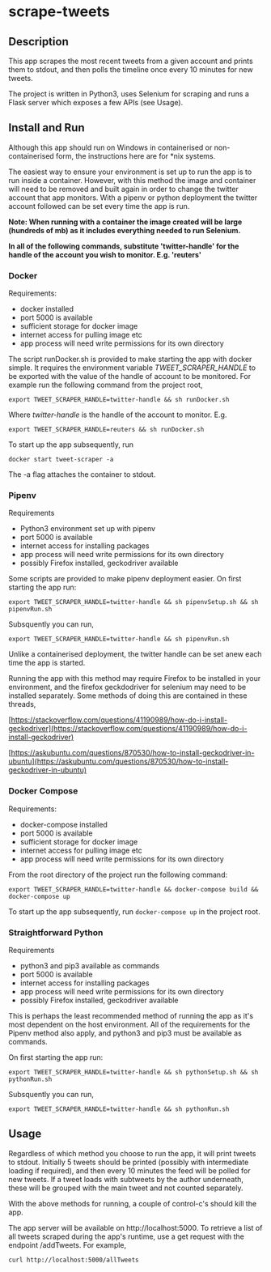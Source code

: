 # scrape-tweets

## Description
This app scrapes the most recent tweets from a given account and prints them to stdout, and then polls the timeline once every 10 minutes for new tweets.

The project is written in Python3, uses Selenium for scraping and runs a Flask server which exposes a few APIs (see Usage).

## Install and Run
Although this app should run on Windows in containerised or non-containerised form, the instructions here are for *nix systems.

The easiest way to ensure your environment is set up to run the app is to run inside a container. However, with this method the image and container will need to be removed and built again in order to change the twitter account that app monitors. With a pipenv or python deployment the twitter account followed can be set every time the app is run.

**Note: When running with a container the image created will be large (hundreds of mb) as it includes everything needed to run Selenium.**

**In all of the following commands, substitute 'twitter-handle' for the handle of the account you wish to monitor. E.g. 'reuters'**

### Docker

Requirements:
- docker installed
- port 5000 is available
- sufficient storage for docker image
- internet access for pulling image etc
- app process will need write permissions for its own directory

The script runDocker.sh is provided to make starting the app with docker simple. It requires the environment variable *TWEET_SCRAPER_HANDLE* to be exported with the value of the handle of account to be monitored. For example run the following command from the project root,

`export TWEET_SCRAPER_HANDLE=twitter-handle && sh runDocker.sh`

Where *twitter-handle* is the handle of the account to monitor. E.g.

`export TWEET_SCRAPER_HANDLE=reuters && sh runDocker.sh`

To start up the app subsequently, run

`docker start tweet-scraper -a`

The -a flag attaches the container to stdout.

### Pipenv

Requirements
- Python3 environment set up with pipenv
- port 5000 is available
- internet access for installing packages
- app process will need write permissions for its own directory
- possibly Firefox installed, geckodriver available

Some scripts are provided to make pipenv deployment easier. On first starting the app run:

`export TWEET_SCRAPER_HANDLE=twitter-handle && sh pipenvSetup.sh && sh pipenvRun.sh`

Subsquently you can run,

`export TWEET_SCRAPER_HANDLE=twitter-handle && sh pipenvRun.sh`

Unlike a containerised deployment, the twitter handle can be set anew each time the app is started.

Running the app with this method may require Firefox to be installed in your environment, and the firefox geckdodriver for selenium may need to be installed separately. Some methods of doing this are contained in these threads,

[https://stackoverflow.com/questions/41190989/how-do-i-install-geckodriver](https://stackoverflow.com/questions/41190989/how-do-i-install-geckodriver)

[https://askubuntu.com/questions/870530/how-to-install-geckodriver-in-ubuntu](https://askubuntu.com/questions/870530/how-to-install-geckodriver-in-ubuntu)


### Docker Compose

Requirements:
- docker-compose installed
- port 5000 is available
- sufficient storage for docker image
- internet access for pulling image etc
- app process will need write permissions for its own directory

From the root directory of the project run the following command:

`export TWEET_SCRAPER_HANDLE=twitter-handle && docker-compose build && docker-compose up`

To start up the app subsequently, run `docker-compose up` in the project root.

### Straightforward Python

Requirements
- python3 and pip3 available as commands
- port 5000 is available
- internet access for installing packages
- app process will need write permissions for its own directory
- possibly Firefox installed, geckodriver available

This is perhaps the least recommended method of running the app as it's most dependent on the host environment. All of the requirements for the Pipenv method also apply, and python3 and pip3 must be available as commands.

On first starting the app run:

`export TWEET_SCRAPER_HANDLE=twitter-handle && sh pythonSetup.sh && sh pythonRun.sh`

Subsquently you can run,

`export TWEET_SCRAPER_HANDLE=twitter-handle && sh pythonRun.sh`

## Usage
Regardless of which method you choose to run the app, it will print tweets to stdout. Initially 5 tweets should be printed (possibly with intermediate loading if required), and then every 10 minutes the feed will be polled for new tweets. If a tweet loads with subtweets by the author underneath, these will be grouped with the main tweet and not counted separately.

With the above methods for running, a couple of control-c's should kill the app.

The app server will be available on http://localhost:5000. To retrieve a list of all tweets scraped during the app's runtime, use a get request with the endpoint /addTweets. For example,

`curl http://localhost:5000/allTweets`

